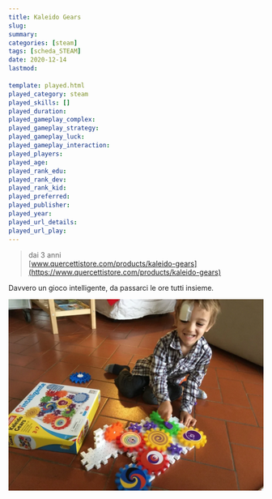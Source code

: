 ```yaml
---
title: Kaleido Gears
slug: 
summary: 
categories: [steam]
tags: [scheda_STEAM]
date: 2020-12-14
lastmod: 

template: played.html
played_category: steam
played_skills: []
played_duration: 
played_gameplay_complex: 
played_gameplay_strategy: 
played_gameplay_luck: 
played_gameplay_interaction: 
played_players: 
played_age: 
played_rank_edu: 
played_rank_dev: 
played_rank_kid: 
played_preferred: 
played_publisher: 
played_year: 
played_url_details: 
played_url_play: 
---
```


> dai 3 anni  
> [www.quercettistore.com/products/kaleido-gears](https://www.quercettistore.com/products/kaleido-gears)  

Davvero un gioco intelligente, da passarci le ore tutti insieme.

![](img/steam_kaleido_gears.webp)


